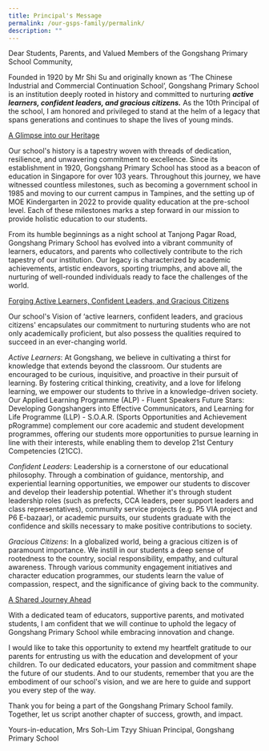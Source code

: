 ```yaml
---
title: Principal's Message
permalink: /our-gsps-family/permalink/
description: ""
---
```

Dear Students, Parents, and Valued Members of the Gongshang Primary School Community,

Founded in 1920 by Mr Shi Su and originally known as ‘The Chinese Industrial and Commercial Continuation School’, Gongshang Primary School is an institution deeply rooted in history and committed to nurturing ***active learners, confident leaders, and gracious citizens.*** As the 10th Principal of the school, I am honored and privileged to stand at the helm of a legacy that spans generations and continues to shape the lives of young minds.

<u>A Glimpse into our Heritage</u> 

Our school's history is a tapestry woven with threads of dedication, resilience, and unwavering commitment to excellence. Since its establishment in 1920, Gongshang Primary School has stood as a beacon of education in Singapore for over 103 years. Throughout this journey, we have witnessed countless milestones, such as becoming a government school in 1985 and moving to our current campus in Tampines, and the setting up of MOE Kindergarten in 2022 to provide quality education at the pre-school level. Each of these milestones marks a step forward in our mission to provide holistic education to our students.

From its humble beginnings as a night school at Tanjong Pagar Road, Gongshang Primary School has evolved into a vibrant community of learners, educators, and parents who collectively contribute to the rich tapestry of our institution. Our legacy is characterized by academic achievements, artistic endeavors, sporting triumphs, and above all, the nurturing of well-rounded individuals ready to face the challenges of the world.

<u>Forging Active Learners, Confident Leaders, and Gracious Citizens </u>

Our school's Vision of ‘active learners, confident leaders, and gracious citizens' encapsulates our commitment to nurturing students who are not only academically proficient, but also possess the qualities required to succeed in an ever-changing world.

<i>Active Learners</i>: At Gongshang, we believe in cultivating a thirst for knowledge that extends beyond the classroom. Our students are encouraged to be curious, inquisitive, and proactive in their pursuit of learning. By fostering critical thinking, creativity, and a love for lifelong learning, we empower our students to thrive in a knowledge-driven society. Our Applied Learning Programme (ALP) - Fluent Speakers Future Stars: Developing Gongshangers into Effective Communicators, and Learning for Life Programme (LLP) - S.O.A.R. (Sports Opportunities and Achievement pRogramme) complement our core academic and student development programmes, offering our students more opportunities to pursue learning in line with their interests, while enabling them to develop 21st Century Competencies (21CC). 

<i>Confident Leaders</i>: Leadership is a cornerstone of our educational philosophy. Through a combination of guidance, mentorship, and experiential learning opportunities, we empower our students to discover and develop their leadership potential. Whether it's through student leadership roles (such as prefects, CCA leaders, peer support leaders and class representatives), community service projects (e.g. P5 VIA project and P6 E-bazaar), or academic pursuits, our students graduate with the confidence and skills necessary to make positive contributions to society.

<i>Gracious Citizens</i>: In a globalized world, being a gracious citizen is of paramount importance. We instill in our students a deep sense of rootedness to the country, social responsibility, empathy, and cultural awareness. Through various community engagement initiatives and character education programmes, our students learn the value of compassion, respect, and the significance of giving back to the community. 

<u>A Shared Journey Ahead</u>

With a dedicated team of educators, supportive parents, and motivated students, I am confident that we will continue to uphold the legacy of Gongshang Primary School while embracing innovation and change.

I would like to take this opportunity to extend my heartfelt gratitude to our parents for entrusting us with the education and development of your children. To our dedicated educators, your passion and commitment shape the future of our students. And to our students, remember that you are the embodiment of our school's vision, and we are here to guide and support you every step of the way.

Thank you for being a part of the Gongshang Primary School family. Together, let us script another chapter of success, growth, and impact.


Yours-in-education,
Mrs Soh-Lim Tzyy Shiuan
Principal, Gongshang Primary School

